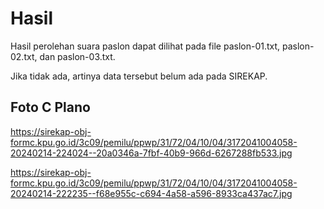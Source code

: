 # Hasil

Hasil perolehan suara paslon dapat dilihat pada file paslon-01.txt, paslon-02.txt, dan paslon-03.txt.

Jika tidak ada, artinya data tersebut belum ada pada SIREKAP.

## Foto C Plano

https://sirekap-obj-formc.kpu.go.id/3c09/pemilu/ppwp/31/72/04/10/04/3172041004058-20240214-224024--20a0346a-7fbf-40b9-966d-6267288fb533.jpg

https://sirekap-obj-formc.kpu.go.id/3c09/pemilu/ppwp/31/72/04/10/04/3172041004058-20240214-222235--f68e955c-c694-4a58-a596-8933ca437ac7.jpg

